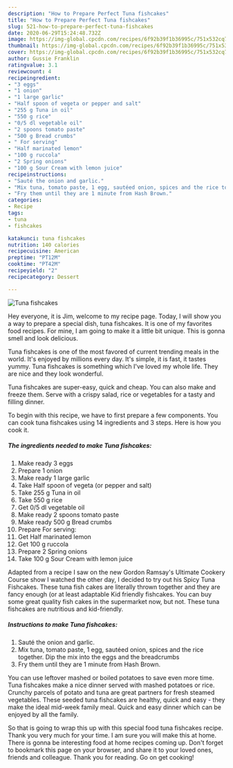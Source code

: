 ```yaml
---
description: "How to Prepare Perfect Tuna fishcakes"
title: "How to Prepare Perfect Tuna fishcakes"
slug: 521-how-to-prepare-perfect-tuna-fishcakes
date: 2020-06-29T15:24:48.732Z
image: https://img-global.cpcdn.com/recipes/6f92b39f1b36995c/751x532cq70/tuna-fishcakes-recipe-main-photo.jpg
thumbnail: https://img-global.cpcdn.com/recipes/6f92b39f1b36995c/751x532cq70/tuna-fishcakes-recipe-main-photo.jpg
cover: https://img-global.cpcdn.com/recipes/6f92b39f1b36995c/751x532cq70/tuna-fishcakes-recipe-main-photo.jpg
author: Gussie Franklin
ratingvalue: 3.1
reviewcount: 4
recipeingredient:
- "3 eggs"
- "1 onion"
- "1 large garlic"
- "Half spoon of vegeta or pepper and salt"
- "255 g Tuna in oil"
- "550 g rice"
- "0/5 dl vegetable oil"
- "2 spoons tomato paste"
- "500 g Bread crumbs"
- " For serving"
- "Half marinated lemon"
- "100 g ruccola"
- "2 Spring onions"
- "100 g Sour Cream with lemon juice"
recipeinstructions:
- "Sauté the onion and garlic."
- "Mix tuna, tomato paste, 1 egg, sautéed onion, spices and the rice together. Dip the mix into the eggs and the breadcrumbs"
- "Fry them until they are 1 minute from Hash Brown."
categories:
- Recipe
tags:
- tuna
- fishcakes

katakunci: tuna fishcakes 
nutrition: 140 calories
recipecuisine: American
preptime: "PT12M"
cooktime: "PT42M"
recipeyield: "2"
recipecategory: Dessert

---
```



![Tuna fishcakes](https://img-global.cpcdn.com/recipes/6f92b39f1b36995c/751x532cq70/tuna-fishcakes-recipe-main-photo.jpg)

Hey everyone, it is Jim, welcome to my recipe page. Today, I will show you a way to prepare a special dish, tuna fishcakes. It is one of my favorites food recipes. For mine, I am going to make it a little bit unique. This is gonna smell and look delicious.

Tuna fishcakes is one of the most favored of current trending meals in the world. It's enjoyed by millions every day. It's simple, it is fast, it tastes yummy. Tuna fishcakes is something which I've loved my whole life. They are nice and they look wonderful.

Tuna fishcakes are super-easy, quick and cheap. You can also make and freeze them. Serve with a crispy salad, rice or vegetables for a tasty and filling dinner.


To begin with this recipe, we have to first prepare a few components. You can cook tuna fishcakes using 14 ingredients and 3 steps. Here is how you cook it.

<!--inarticleads1-->

##### The ingredients needed to make Tuna fishcakes:

1. Make ready 3 eggs
1. Prepare 1 onion
1. Make ready 1 large garlic
1. Take Half spoon of vegeta (or pepper and salt)
1. Take 255 g Tuna in oil
1. Take 550 g rice
1. Get 0/5 dl vegetable oil
1. Make ready 2 spoons tomato paste
1. Make ready 500 g Bread crumbs
1. Prepare  For serving:
1. Get Half marinated lemon
1. Get 100 g ruccola
1. Prepare 2 Spring onions
1. Take 100 g Sour Cream with lemon juice


Adapted from a recipe I saw on the new Gordon Ramsay&#39;s Ultimate Cookery Course show I watched the other day, I decided to try out his Spicy Tuna Fishcakes. These tuna fish cakes are literally thrown together and they are fancy enough (or at least adaptable Kid friendly fishcakes. You can buy some great quality fish cakes in the supermarket now, but not. These tuna fishcakes are nutritious and kid-friendly. 

<!--inarticleads2-->

##### Instructions to make Tuna fishcakes:

1. Sauté the onion and garlic.
1. Mix tuna, tomato paste, 1 egg, sautéed onion, spices and the rice together. Dip the mix into the eggs and the breadcrumbs
1. Fry them until they are 1 minute from Hash Brown.


You can use leftover mashed or boiled potatoes to save even more time. Tuna fishcakes make a nice dinner served with mashed potatoes or rice. Crunchy parcels of potato and tuna are great partners for fresh steamed vegetables. These seeded tuna fishcakes are healthy, quick and easy - they make the ideal mid-week family meal. Quick and easy dinner which can be enjoyed by all the family. 

So that is going to wrap this up with this special food tuna fishcakes recipe. Thank you very much for your time. I am sure you will make this at home. There is gonna be interesting food at home recipes coming up. Don't forget to bookmark this page on your browser, and share it to your loved ones, friends and colleague. Thank you for reading. Go on get cooking!
